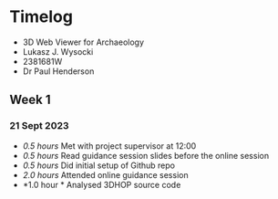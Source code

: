 # Timelog

* 3D Web Viewer for Archaeology
* Lukasz J. Wysocki
* 2381681W
* Dr Paul Henderson

## Week 1

### 21 Sept 2023

* *0.5 hours* Met with project supervisor at 12:00
* *0.5 hours* Read guidance session slides before the online session
* *0.5 hours* Did initial setup of Github repo
* *2.0 hours* Attended online guidance session
* *1.0 hour * Analysed 3DHOP source code

